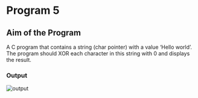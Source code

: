 # Program 5

## Aim of the Program

A C program that contains a string (char pointer) with a value ‘Hello world’. The
program should XOR each character in this string with 0 and displays the result.


### Output

![output](Output_Progarm5.png)
